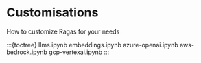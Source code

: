 # Customisations

How to customize Ragas for your needs

:::{toctree}
llms.ipynb
embeddings.ipynb
azure-openai.ipynb
aws-bedrock.ipynb
gcp-vertexai.ipynb
:::
